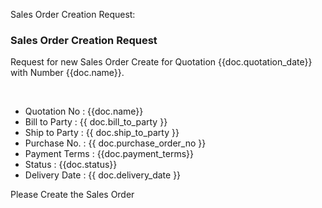 <p>Sales Order Creation Request:</p>

<h3>Sales Order Creation Request</h3>

<p>Request for new Sales Order Create for Quotation {{doc.quotation_date}} with Number {{doc.name}}.
</p><br/>

<ul>
<li>Quotation No : {{doc.name}}</li>
<li>Bill to Party : {{ doc.bill_to_party }}</li>
<li>Ship to Party : {{ doc.ship_to_party }}</li>
<li>Purchase No. : {{ doc.purchase_order_no }}</li>
<li>Payment Terms : {{doc.payment_terms}}</li>
<li>Status : {{doc.status}}</li>
<li>Delivery Date : {{ doc.delivery_date }}</li>
</ul>

<p>Please Create the Sales Order<br/></p>
